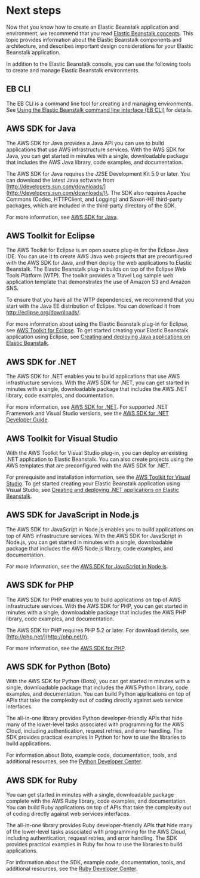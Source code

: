 # Next steps<a name="GettingStarted.Next"></a>

Now that you know how to create an Elastic Beanstalk application and environment, we recommend that you read [Elastic Beanstalk concepts](concepts.md)\. This topic provides information about the Elastic Beanstalk components and architecture, and describes important design considerations for your Elastic Beanstalk application\. 

In addition to the Elastic Beanstalk console, you can use the following tools to create and manage Elastic Beanstalk environments\.

## EB CLI<a name="GettingStarted.UsingAEB.cli"></a>

The EB CLI is a command line tool for creating and managing environments\. See [Using the Elastic Beanstalk command line interface \(EB CLI\)](eb-cli3.md) for details\.

## AWS SDK for Java<a name="GettingStarted.UsingAEB.JavaSDK"></a>

 The AWS SDK for Java provides a Java API you can use to build applications that use AWS infrastructure services\. With the AWS SDK for Java, you can get started in minutes with a single, downloadable package that includes the AWS Java library, code examples, and documentation\.

 The AWS SDK for Java requires the J2SE Development Kit 5\.0 or later\. You can download the latest Java software from [http://developers.sun.com/downloads/](http://developers.sun.com/downloads/)\. The SDK also requires Apache Commons \(Codec, HTTPClient, and Logging\) and Saxon\-HE third\-party packages, which are included in the third\-party directory of the SDK\. 

 For more information, see [AWS SDK for Java](https://aws.amazon.com/sdk-for-java/)\.

## AWS Toolkit for Eclipse<a name="GettingStarted.UsingAEB.eclipse"></a>

The AWS Toolkit for Eclipse is an open source plug\-in for the Eclipse Java IDE\. You can use it to create AWS Java web projects that are preconfigured with the AWS SDK for Java, and then deploy the web applications to Elastic Beanstalk\. The Elastic Beanstalk plug\-in builds on top of the Eclipse Web Tools Platform \(WTP\)\. The toolkit provides a Travel Log sample web application template that demonstrates the use of Amazon S3 and Amazon SNS\. 

To ensure that you have all the WTP dependencies, we recommend that you start with the Java EE distribution of Eclipse\. You can download it from [http://eclipse\.org/downloads/](http://eclipse.org/downloads/)\. 

For more information about using the Elastic Beanstalk plug\-in for Eclipse, see [AWS Toolkit for Eclipse](https://aws.amazon.com/eclipse/)\. To get started creating your Elastic Beanstalk application using Eclipse, see [Creating and deploying Java applications on Elastic Beanstalk](create_deploy_Java.md)\.

## AWS SDK for \.NET<a name="GettingStarted.UsingAEB.NETSDK"></a>

The AWS SDK for \.NET enables you to build applications that use AWS infrastructure services\. With the AWS SDK for \.NET, you can get started in minutes with a single, downloadable package that includes the AWS \.NET library, code examples, and documentation\. 

For more information, see [AWS SDK for \.NET](https://aws.amazon.com/sdk-for-net/)\. For supported \.NET Framework and Visual Studio versions, see the [AWS SDK for \.NET Developer Guide](https://docs.aws.amazon.com/sdk-for-net/latest/developer-guide/)\.

## AWS Toolkit for Visual Studio<a name="GettingStarted.UsingAEB.vs"></a>

With the AWS Toolkit for Visual Studio plug\-in, you can deploy an existing \.NET application to Elastic Beanstalk\. You can also create projects using the AWS templates that are preconfigured with the AWS SDK for \.NET\. 

For prerequisite and installation information, see the [AWS Toolkit for Visual Studio](https://aws.amazon.com/visualstudio/)\. To get started creating your Elastic Beanstalk application using Visual Studio, see [Creating and deploying \.NET applications on Elastic Beanstalk](create_deploy_NET.md)\.

## AWS SDK for JavaScript in Node\.js<a name="GettingStarted.UsingAEB.NodejsSDK"></a>

The AWS SDK for JavaScript in Node\.js enables you to build applications on top of AWS infrastructure services\. With the AWS SDK for JavaScript in Node\.js, you can get started in minutes with a single, downloadable package that includes the AWS Node\.js library, code examples, and documentation\. 

For more information, see the [AWS SDK for JavaScript in Node\.js](https://aws.amazon.com/sdk-for-node-js/)\. 

## AWS SDK for PHP<a name="GettingStarted.UsingAEB.PHPSDK"></a>

The AWS SDK for PHP enables you to build applications on top of AWS infrastructure services\. With the AWS SDK for PHP, you can get started in minutes with a single, downloadable package that includes the AWS PHP library, code examples, and documentation\. 

The AWS SDK for PHP requires PHP 5\.2 or later\. For download details, see [http://php.net/](http://php.net/)\.

For more information, see the [AWS SDK for PHP](https://aws.amazon.com/sdk-for-php/)\. 

## AWS SDK for Python \(Boto\)<a name="GettingStarted.UsingAEB.PythonSDK"></a>

With the AWS SDK for Python \(Boto\), you can get started in minutes with a single, downloadable package that includes the AWS Python library, code examples, and documentation\. You can build Python applications on top of APIs that take the complexity out of coding directly against web service interfaces\. 

The all\-in\-one library provides Python developer\-friendly APIs that hide many of the lower\-level tasks associated with programming for the AWS Cloud, including authentication, request retries, and error handling\. The SDK provides practical examples in Python for how to use the libraries to build applications\. 

For information about Boto, example code, documentation, tools, and additional resources, see the [Python Developer Center](https://aws.amazon.com/python/)\. 

## AWS SDK for Ruby<a name="GettingStarted.UsingAEB.RubySDK"></a>

You can get started in minutes with a single, downloadable package complete with the AWS Ruby library, code examples, and documentation\. You can build Ruby applications on top of APIs that take the complexity out of coding directly against web services interfaces\. 

The all\-in\-one library provides Ruby developer\-friendly APIs that hide many of the lower\-level tasks associated with programming for the AWS Cloud, including authentication, request retries, and error handling\. The SDK provides practical examples in Ruby for how to use the libraries to build applications\. 

For information about the SDK, example code, documentation, tools, and additional resources, see the [Ruby Developer Center](https://aws.amazon.com/ruby/)\. 